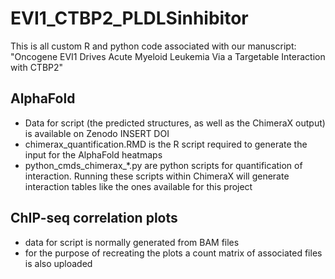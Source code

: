 # EVI1_CTBP2_PLDLSinhibitor

This is all custom R and python code associated with our manuscript:
"Oncogene EVI1 Drives Acute Myeloid Leukemia Via a Targetable Interaction with CTBP2"

## AlphaFold

* Data for script (the predicted structures, as well as the ChimeraX output) is available on Zenodo INSERT DOI
* chimerax_quantification.RMD is the R script required to generate the input for the AlphaFold heatmaps
* python_cmds_chimerax_*.py are python scripts for quantification of interaction. Running these scripts within ChimeraX will generate interaction tables like the ones available for this project

## ChIP-seq correlation plots
* data for script is normally generated from BAM files
* for the purpose of recreating the plots a count matrix of associated files is also uploaded

  
